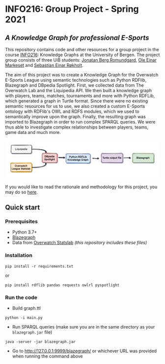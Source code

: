 # INFO216: Group Project - Spring 2021
## <i>A Knowledge Graph for professional E-Sports</i>

This repository contains code and other resources for a group project in the course [INFO216](https://www.uib.no/emne/INFO216): Knowledge Graphs at the University of Bergen.
The project group consists of three UiB students: [Jonatan Berg Romundgard](https://github.com/Jonnashell), [Ole Einar Markeset](https://www.linkedin.com/in/ole-einar-m-6ab735120/) and [Sebastian Einar Røkholt](https://github.com/SebastianRokholt). <br>

The aim of this project was to create a Knowledge Graph for the Overwatch E-Sports League using semantic technologies such as Python RDFlib, Blazegraph and DBpedia Spotlight. First, we collected data from The Overwatch Lab and the Liquipedia API. We then built a knowledge graph with players, teams, matches, tournaments and more with Python RDFLib, which generated a graph in Turtle format. Since there were no existing semantic resources for us to use, we also created a custom E-Sports ontology with RDFlib's OWL and RDFS modules, which we used to semantically improve upon the graph. Finally, the resulting graph was imported to Blazegraph in order to run complex SPARQL queries. We were thus able to investigate complex relationships between players, teams, game data and much more.  

![Project chart flow](chartflow.png)

If you would like to read the rationale and methodology for this project, you may do so [here](https://github.com/Jonnashell/info216-groupproject/blob/master/E-sports%20Knowledge%20Graph%20Project%20Report.pdf).




## Quick start

### Prerequisites

- Python 3.7+
- [Blazegraph](https://github.com/blazegraph/database/wiki/Main_Page)
- Data from [Overwatch Statslab](https://overwatchleague.com/en-us/statslab) *(this repository includes these files)*

### Installation
```
pip install -r requirements.txt
```
or
```
pip install rdflib pandas requests owlrl pyspotlight
```

### Run the code

- Build graph.ttl
```
python -i main.py
```

- Run SPARQL queries (make sure you are in the same directory as your `blazegraph.jar` file)
```
java -server -jar blazegraph.jar
```
- Go to http://127.0.0.1:9999/blazegraph/ or whichever URL was provided when running the command above
